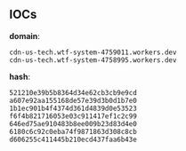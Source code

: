 
## IOCs

__domain__:

```text
cdn-us-tech.wtf-system-4759011.workers.dev
cdn-us-tech.wtf-system-4758995.workers.dev
```
__hash__:

```text
521210e39b5b8364d34e62cb3cb9e9cd
a607e92aa155168de57e39d3b0d1b7e0
1b1ec901b4f4374d361d4839d0e53523
f6f4b821716053e03c911417ef1c2c99
646ed75ae910483b8ee009b23d83d4e0
6180c6c92c0eba74f9871863d308c8cb
d606255c411445b210ecd437faa6b43e
```